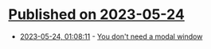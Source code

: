 # [Published on 2023-05-24](index.md)

* [2023-05-24, 01:08:11](https://lobste.rs/s/gm6shy/you_don_t_need_modal_window) - [You don't need a modal window](https://youdontneedamodalwindow.dev/)
